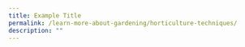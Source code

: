 ```yaml
---
title: Example Title
permalink: /learn-more-about-gardening/horticulture-techniques/
description: ""
---
```

